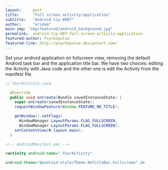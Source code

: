 ```yaml
---
layout:     post
title:      "Full screen activity/application"
subtitle:   "Android tip #007"
author:     "eridem"
main-img: "img/featured/android_background.jpg"
permalink:  android-tip-007-full-screen-activity-application
featured-author: Psychopulse
featured-link: http://psychopulse.deviantart.com/
---
```


Set your android application on fullscreen view, removing the default Android task bar and the application title bar. We have two choices: editing the Activity with Java code and the other one is edit the Activity from the manifest file.

```java
// YourActivity.java

  @Override
  public void onCreate(Bundle savedInstanceState) {
    super.onCreate(savedInstanceState);
    requestWindowFeature(Window.FEATURE_NO_TITLE);

    getWindow().setFlags(
      WindowManager.LayoutParams.FLAG_FULLSCREEN,
      WindowManager.LayoutParams.FLAG_FULLSCREEN);
    setContentView(R.layout.main);
  }
```

```xml
<!-- AndroidManifest.xml -->

<activity android:name=".YourActivity"

android:theme="@android:style/Theme.NoTitleBar.Fullscreen" />
```